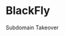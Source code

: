 <h1>BlackFly</h1>

Subdomain Takeover



<script>name = location.hash.substring(1);
        document.write("<b>Hey "+unescape(name)+"! Nice to meet you</b>");</script>


